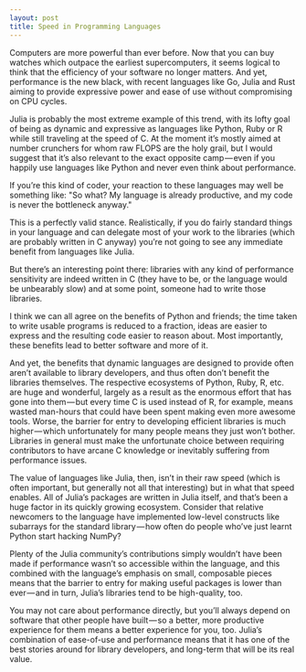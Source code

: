 ```yaml
---
layout: post
title: Speed in Programming Languages
---
```


Computers are more powerful than ever before. Now that you can buy watches which outpace the earliest supercomputers, it seems logical to think that the efficiency of your software no longer matters. And yet, performance is the new black, with recent languages like Go, Julia and Rust aiming to provide expressive power and ease of use without compromising on CPU cycles.

Julia is probably the most extreme example of this trend, with its lofty goal of being as dynamic and expressive as languages like Python, Ruby or R while still traveling at the speed of C. At the moment it’s mostly aimed at number crunchers for whom raw FLOPS are the holy grail, but I would suggest that it’s also relevant to the exact opposite camp — even if you happily use languages like Python and never even think about performance.

If you’re this kind of coder, your reaction to these languages may well be something like: "So what? My language is already productive, and my code is never the bottleneck anyway."

This is a perfectly valid stance. Realistically, if you do fairly standard things in your language and can delegate most of your work to the libraries (which are probably written in C anyway) you’re not going to see any immediate benefit from languages like Julia.

But there’s an interesting point there: libraries with any kind of performance sensitivity are indeed written in C (they have to be, or the language would be unbearably slow) and at some point, someone had to write those libraries.

I think we can all agree on the benefits of Python and friends; the time taken to write usable programs is reduced to a fraction, ideas are easier to express and the resulting code easier to reason about. Most importantly, these benefits lead to better software and more of it.

And yet, the benefits that dynamic languages are designed to provide often aren’t available to library developers, and thus often don’t benefit the libraries themselves. The respective ecosystems of Python, Ruby, R, etc. are huge and wonderful, largely as a result as the enormous effort that has gone into them — but every time C is used instead of R, for example, means wasted man-hours that could have been spent making even more awesome tools. Worse, the barrier for entry to developing efficient libraries is much higher — which unfortunately for many people means they just won’t bother. Libraries in general must make the unfortunate choice between requiring contributors to have arcane C knowledge or inevitably suffering from performance issues.

The value of languages like Julia, then, isn’t in their raw speed (which is often important, but generally not all that interesting) but in what that speed enables. All of Julia’s packages are written in Julia itself, and that’s been a huge factor in its quickly growing ecosystem. Consider that relative newcomers to the language have implemented low-level constructs like subarrays for the standard library — how often do people who’ve just learnt Python start hacking NumPy?

Plenty of the Julia community’s contributions simply wouldn’t have been made if performance wasn’t so accessible within the language, and this combined with the language’s emphasis on small, composable pieces means that the barrier to entry for making useful packages is lower than ever — and in turn, Julia’s libraries tend to be high-quality, too.

You may not care about performance directly, but you’ll always depend on software that other people have built — so a better, more productive experience for them means a better experience for you, too. Julia’s combination of ease-of-use and performance means that it has one of the best stories around for library developers, and long-term that will be its real value.
